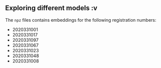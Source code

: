 ## Exploring different models :v
The `npz` files contains embeddings for the following registration numbers:

* 2020331001
* 2020331017
* 2020331097
* 2020331067
* 2020331023
* 2020331048
* 2020331008

